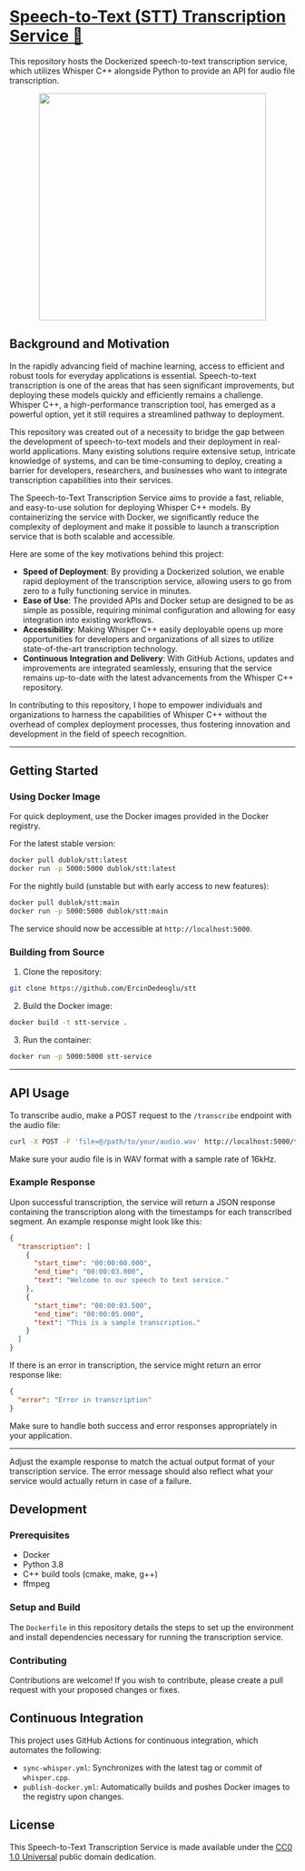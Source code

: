 # [Speech-to-Text (STT) Transcription Service 🎤](https://github.com/ErcinDedeoglu/stt)

This repository hosts the Dockerized speech-to-text transcription service, which utilizes Whisper C++ alongside Python to provide an API for audio file transcription.

<div align="center"><img src="https://github.com/ErcinDedeoglu/stt/assets/6512072/0f63bc19-7662-4a03-b7bb-dea8bfbb44d7" width="400"></div>

## Background and Motivation

In the rapidly advancing field of machine learning, access to efficient and robust tools for everyday applications is essential. Speech-to-text transcription is one of the areas that has seen significant improvements, but deploying these models quickly and efficiently remains a challenge. Whisper C++, a high-performance transcription tool, has emerged as a powerful option, yet it still requires a streamlined pathway to deployment.

This repository was created out of a necessity to bridge the gap between the development of speech-to-text models and their deployment in real-world applications. Many existing solutions require extensive setup, intricate knowledge of systems, and can be time-consuming to deploy, creating a barrier for developers, researchers, and businesses who want to integrate transcription capabilities into their services.

The Speech-to-Text Transcription Service aims to provide a fast, reliable, and easy-to-use solution for deploying Whisper C++ models. By containerizing the service with Docker, we significantly reduce the complexity of deployment and make it possible to launch a transcription service that is both scalable and accessible.

Here are some of the key motivations behind this project:

- **Speed of Deployment**: By providing a Dockerized solution, we enable rapid deployment of the transcription service, allowing users to go from zero to a fully functioning service in minutes.
- **Ease of Use**: The provided APIs and Docker setup are designed to be as simple as possible, requiring minimal configuration and allowing for easy integration into existing workflows.
- **Accessibility**: Making Whisper C++ easily deployable opens up more opportunities for developers and organizations of all sizes to utilize state-of-the-art transcription technology.
- **Continuous Integration and Delivery**: With GitHub Actions, updates and improvements are integrated seamlessly, ensuring that the service remains up-to-date with the latest advancements from the Whisper C++ repository.

In contributing to this repository, I hope to empower individuals and organizations to harness the capabilities of Whisper C++ without the overhead of complex deployment processes, thus fostering innovation and development in the field of speech recognition.

---

## Getting Started

### Using Docker Image

For quick deployment, use the Docker images provided in the Docker registry.

For the latest stable version:
```bash
docker pull dublok/stt:latest
docker run -p 5000:5000 dublok/stt:latest
```

For the nightly build (unstable but with early access to new features):
```bash
docker pull dublok/stt:main
docker run -p 5000:5000 dublok/stt:main
```

The service should now be accessible at `http://localhost:5000`.

### Building from Source

1. Clone the repository:
```bash
git clone https://github.com/ErcinDedeoglu/stt
```

2. Build the Docker image:
```bash
docker build -t stt-service .
```

3. Run the container:
```bash
docker run -p 5000:5000 stt-service
```

---

## API Usage

To transcribe audio, make a POST request to the `/transcribe` endpoint with the audio file:

```bash
curl -X POST -F 'file=@/path/to/your/audio.wav' http://localhost:5000/transcribe
```

Make sure your audio file is in WAV format with a sample rate of 16kHz.

### Example Response

Upon successful transcription, the service will return a JSON response containing the transcription along with the timestamps for each transcribed segment. An example response might look like this:

```json
{
  "transcription": [
    {
      "start_time": "00:00:00.000",
      "end_time": "00:00:03.000",
      "text": "Welcome to our speech to text service."
    },
    {
      "start_time": "00:00:03.500",
      "end_time": "00:00:05.000",
      "text": "This is a sample transcription."
    }
  ]
}
```

If there is an error in transcription, the service might return an error response like:

```json
{
  "error": "Error in transcription"
}
```

Make sure to handle both success and error responses appropriately in your application.

--- 

Adjust the example response to match the actual output format of your transcription service. The error message should also reflect what your service would actually return in case of a failure.

## Development

### Prerequisites

- Docker
- Python 3.8
- C++ build tools (cmake, make, g++)
- ffmpeg

### Setup and Build

The `Dockerfile` in this repository details the steps to set up the environment and install dependencies necessary for running the transcription service.

### Contributing

Contributions are welcome! If you wish to contribute, please create a pull request with your proposed changes or fixes.

## Continuous Integration

This project uses GitHub Actions for continuous integration, which automates the following:

- `sync-whisper.yml`: Synchronizes with the latest tag or commit of `whisper.cpp`.
- `publish-docker.yml`: Automatically builds and pushes Docker images to the registry upon changes.

## License

This Speech-to-Text Transcription Service is made available under the [CC0 1.0 Universal](LICENSE) public domain dedication.

